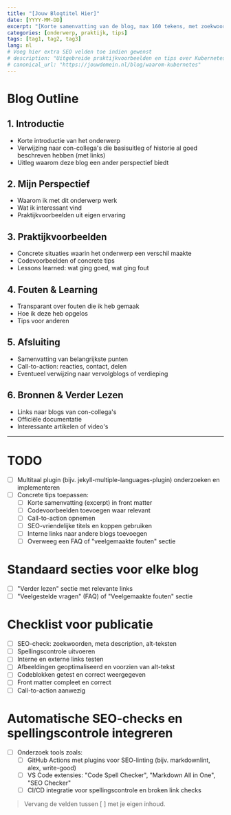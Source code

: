 ```yaml
---
title: "[Jouw Blogtitel Hier]"
date: [YYYY-MM-DD]
excerpt: "[Korte samenvatting van de blog, max 160 tekens, met zoekwoorden]"
categories: [onderwerp, praktijk, tips]
tags: [tag1, tag2, tag3]
lang: nl
# Voeg hier extra SEO velden toe indien gewenst
# description: "Uitgebreide praktijkvoorbeelden en tips over Kubernetes."
# canonical_url: "https://jouwdomein.nl/blog/waarom-kubernetes"
---
```


# Blog Outline

## 1. Introductie
- Korte introductie van het onderwerp
- Verwijzing naar con-collega's die basisuitleg of historie al goed beschreven hebben (met links)
- Uitleg waarom deze blog een ander perspectief biedt

## 2. Mijn Perspectief
- Waarom ik met dit onderwerp werk
- Wat ik interessant vind
- Praktijkvoorbeelden uit eigen ervaring

## 3. Praktijkvoorbeelden
- Concrete situaties waarin het onderwerp een verschil maakte
- Codevoorbeelden of concrete tips
- Lessons learned: wat ging goed, wat ging fout
## 4. Fouten & Learning
- Transparant over fouten die ik heb gemaak
- Hoe ik deze heb opgelos
- Tips voor anderen

## 5. Afsluiting
- Samenvatting van belangrijkste punten
- Call-to-action: reacties, contact, delen
- Eventueel verwijzing naar vervolgblogs of verdieping

## 6. Bronnen & Verder Lezen
- Links naar blogs van con-collega's
- Officiële documentatie
- Interessante artikelen of video's

---

# TODO
- [ ] Multitaal plugin (bijv. jekyll-multiple-languages-plugin) onderzoeken en implementeren
- [ ] Concrete tips toepassen:
    - [ ] Korte samenvatting (excerpt) in front matter
    - [ ] Codevoorbeelden toevoegen waar relevant
    - [ ] Call-to-action opnemen
    - [ ] SEO-vriendelijke titels en koppen gebruiken
    - [ ] Interne links naar andere blogs toevoegen
    - [ ] Overweeg een FAQ of "veelgemaakte fouten" sectie

# Standaard secties voor elke blog
- [ ] "Verder lezen" sectie met relevante links
- [ ] "Veelgestelde vragen" (FAQ) of "Veelgemaakte fouten" sectie

# Checklist voor publicatie
- [ ] SEO-check: zoekwoorden, meta description, alt-teksten
- [ ] Spellingscontrole uitvoeren
- [ ] Interne en externe links testen
- [ ] Afbeeldingen geoptimaliseerd en voorzien van alt-tekst
- [ ] Codeblokken getest en correct weergegeven
- [ ] Front matter compleet en correct
- [ ] Call-to-action aanwezig

# Automatische SEO-checks en spellingscontrole integreren
- [ ] Onderzoek tools zoals:
    - [ ] GitHub Actions met plugins voor SEO-linting (bijv. markdownlint, alex, write-good)
    - [ ] VS Code extensies: "Code Spell Checker", "Markdown All in One", "SEO Checker"
    - [ ] CI/CD integratie voor spellingscontrole en broken link checks

> Vervang de velden tussen [ ] met je eigen inhoud.